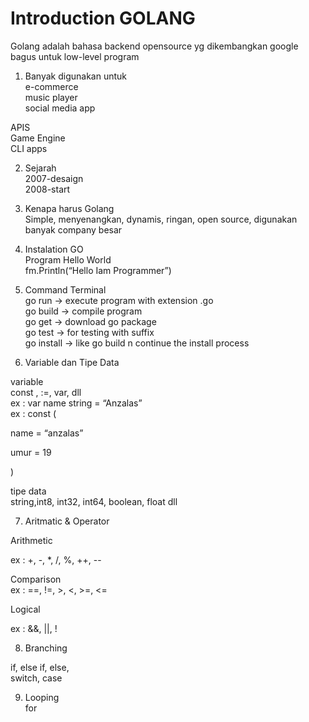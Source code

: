 # Introduction GOLANG

Golang adalah bahasa backend opensource yg dikembangkan google  
bagus untuk low-level program

1. Banyak digunakan untuk  
   e-commerce  
   music player  
   social media app

APIS  
Game Engine  
CLI apps

2. Sejarah  
   2007-desaign  
   2008-start

3. Kenapa harus Golang  
   Simple, menyenangkan, dynamis, ringan, open source, digunakan banyak company besar

4. Instalation GO  
   Program Hello World  
   fm.Println(“Hello Iam Programmer”)

5. Command Terminal  
   go run → execute program with extension .go  
   go build → compile program  
   go get → download go package  
   go test → for testing with suffix  
   go install → like go build n continue the install process

6. Variable dan Tipe Data

variable  
const , :=, var, dll  
ex : var name string = “Anzalas”  
ex : const (

name = “anzalas”

umur = 19

)

tipe data  
string,int8, int32, int64, boolean, float dll

7. Aritmatic & Operator

Arithmetic

ex : +, -, \*, /, %, ++, --

Comparison  
ex : ==, !=, >, <, >=, <=

Logical

ex : &&, ||, !

8. Branching

if, else if, else,  
switch, case

9. Looping  
   for
